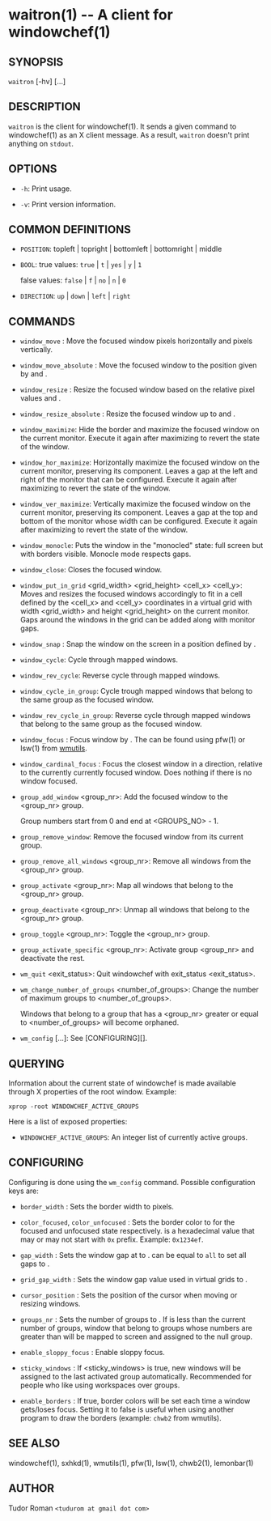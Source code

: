 waitron(1) -- A client for windowchef(1)
==========================================

## SYNOPSIS

`waitron` [-hv] <command> [<args>...]

## DESCRIPTION

`waitron` is the client for windowchef(1). It sends a given command to
windowchef(1) as an X client message. As a result, `waitron` doesn't print
anything on `stdout`.

## OPTIONS

* `-h`:
	Print usage.

* `-v`:
	Print version information.

## COMMON DEFINITIONS

* `POSITION`:
	topleft | topright | bottomleft | bottomright | middle

* `BOOL`:
	true values: `true` | `t` | `yes` | `y` | `1`

	false values: `false` | `f` | `no` | `n` | `0`

* `DIRECTION`:
	`up` | `down` | `left` | `right`

## COMMANDS

* `window_move` <x> <y>:
	Move the focused window <y> pixels horizontally and <y> pixels
	vertically.

* `window_move_absolute` <x> <y>:
	Move the focused window to the position given by <x> and <y>.

* `window_resize` <x> <y>:
	Resize the focused window based on the relative pixel values <x> and <y>.

* `window_resize_absolute` <width> <height>:
	Resize the focused window up to <width> and <height>.

* `window_maximize`:
	Hide the border and maximize the focused window on the current monitor.
	Execute it again after maximizing to revert the state of the window.

* `window_hor_maximize`:
	Horizontally maximize the focused window on the current monitor, preserving
	its <x> component. Leaves a gap at the left and right of the monitor that
	can be configured. Execute it again after maximizing to revert the state of the window.

* `window_ver_maximize`:
	Vertically maximize the focused window on the current monitor, preserving
	its <y> component. Leaves a gap at the top and bottom of the monitor whose
	width can be configured. Execute it again after maximizing to revert the state of the window.

* `window_monocle`:
	Puts the window in the "monocled" state: full screen but with borders
	visible. Monocle mode respects gaps.

* `window_close`:
	Closes the focused window.

* `window_put_in_grid` <grid_width> <grid_height> <cell_x> <cell_y>:
	Moves and resizes the focused windows accordingly to fit in a cell defined
	by the <cell_x> and <cell_y> coordinates in a virtual grid with width
	<grid_width> and height <grid_height> on the current monitor.
	Gaps around the windows in the grid can be added along with monitor gaps.

* `window_snap` <POSITION>:
	Snap the window on the screen in a position defined by <POSITION>.

* `window_cycle`:
	Cycle through mapped windows.

* `window_rev_cycle`:
	Reverse cycle through mapped windows.

* `window_cycle_in_group`:
	Cycle trough mapped windows that belong to the same group as the
	focused window.

* `window_rev_cycle_in_group`:
	Reverse cycle through mapped windows that belong to the same group as the
	focused window.

* `window_focus` <id>:
	Focus window by <id>. The <id> can be found using pfw(1) or lsw(1) from
	[wmutils](https://github.com/wmutils/core/).

* `window_cardinal_focus` <DIRECTION>:
	Focus the closest window in a direction, relative to the currently
	currently focused window. Does nothing if there is no window focused.

* `group_add_window` <group_nr>:
	Add the focused window to the <group_nr> group.

	Group numbers start from 0 and end at <GROUPS_NO> - 1.

* `group_remove_window`:
	Remove the focused window from its current group.

* `group_remove_all_windows` <group_nr>:
	Remove all windows from the <group_nr> group.

* `group_activate` <group_nr>:
	Map all windows that belong to the <group_nr> group.

* `group_deactivate` <group_nr>:
	Unmap all windows that belong to the <group_nr> group.

* `group_toggle` <group_nr>:
	Toggle the <group_nr> group.

* `group_activate_specific` <group_nr>:
	Activate group <group_nr> and deactivate the rest.

* `wm_quit` <exit_status>:
	Quit windowchef with exit_status <exit_status>.

* `wm_change_number_of_groups` <number_of_groups>:
	Change the number of maximum groups to <number_of_groups>.

	Windows that belong to a group that has a <group_nr> greater or equal to
	<number_of_groups> will become orphaned.

* `wm_config` <key> [<values>...]:
	See [CONFIGURING][].

## QUERYING

Information about the current state of windowchef is made available through
X properties of the root window. Example:

```
xprop -root WINDOWCHEF_ACTIVE_GROUPS
```

Here is a list of exposed properties:

* `WINDOWCHEF_ACTIVE_GROUPS`:
	An integer list of currently active groups.

## CONFIGURING

Configuring is done using the `wm_config` command. Possible configuration keys
are:

* `border_width` <width>:
	Sets the border width to <width> pixels.

* `color_focused`, `color_unfocused` <color>:
	Sets the border color to <color> for the focused and unfocused state respectively.
	<color> is a hexadecimal value that may or may not start with `0x`
	prefix. Example: `0x1234ef`.

* `gap_width` <POSITION> <width>:
	Sets the window gap at <POSITION> to <width>. <POSITION> can be equal to
	`all` to set all gaps to <POSITION>.

* `grid_gap_width` <width>:
	Sets the window gap value used in virtual grids to <width>.

* `cursor_position` <POSITION>:
	Sets the position of the cursor when moving or resizing windows.

* `groups_nr` <nr>:
	Sets the number of groups to <nr>. If <nr> is less than the current number
	of groups, window that belong to groups whose numbers are greater than <nr>
	will be mapped to screen and assigned to the null group.

* `enable_sloppy_focus` <BOOL>:
	Enable sloppy focus.

* `sticky_windows` <BOOL>:
	If <sticky_windows> is true, new windows will be assigned to the last
	activated group automatically. Recommended for people who like using
	workspaces over groups.

* `enable_borders` <BOOL>:
	If true, border colors will be set each time a window gets/loses focus.
	Setting it to false is useful when using another program to draw the borders
	(example: `chwb2` from wmutils).

## SEE ALSO

windowchef(1), sxhkd(1), wmutils(1), pfw(1), lsw(1), chwb2(1), lemonbar(1)

## AUTHOR

Tudor Roman `<tudurom at gmail dot com>`
